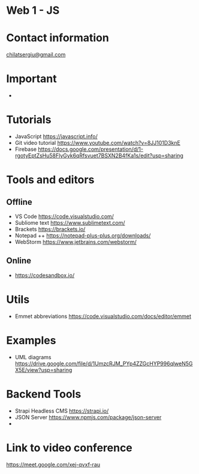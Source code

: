 # Web 1 - JS

# Contact information
chilatsergiu@gmail.com

# Important 
- 

# Tutorials
- JavaScript https://javascript.info/
- Git video tutorial https://www.youtube.com/watch?v=8JJ101D3knE
- Firebase https://docs.google.com/presentation/d/1-rgotyEptZsHu58FlyGyk6qRfsvuet7BSXN2B4fKa1s/edit?usp=sharing

# Tools and editors
## Offline
- VS Code https://code.visualstudio.com/
- Subliome text https://www.sublimetext.com/
- Brackets https://brackets.io/
- Notepad ++ https://notepad-plus-plus.org/downloads/
- WebStorm https://www.jetbrains.com/webstorm/

## Online
- https://codesandbox.io/

# Utils
- Emmet abbreviations https://code.visualstudio.com/docs/editor/emmet

# Examples
- UML diagrams https://drive.google.com/file/d/1UmzcRJM_PYp4ZZGcHYP996qlweN5GX5E/view?usp=sharing

# Backend Tools
- Strapi Headless CMS https://strapi.io/
- JSON Server https://www.npmjs.com/package/json-server
- 


# Link to video conference
https://meet.google.com/xej-qvxf-rau
